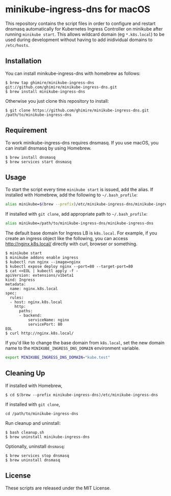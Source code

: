 # minikube-ingress-dns for macOS

This repository contains the script files in order to configure and restart dnsmasq automatically for Kubernetes Ingress Controller on minikube after running `minikube start`. This allows wildcard domain (eg `*.k8s.local`) to be used during development without having to add inidividual domains to `/etc/hosts`.

## Installation

You can install minikube-ingress-dns with homebrew as follows:

```
$ brew tap ghimire/minikube-ingress-dns git://github.com/ghimire/minikube-ingress-dns.git
$ brew install minikube-ingress-dns
```

Otherwise you just clone this repository to install:

```
$ git clone https://github.com/ghimire/minikube-ingress-dns.git /path/to/minikube-ingress-dns
```

## Requirement

To work minikube-ingress-dns requires dnsmasq. If you use macOS, you can install dnsmasq by using Homebrew.

```
$ brew install dnsmasq
$ brew services start dnsmasq
```

## Usage

To start the script every time `minikube start` is issued, add the alias. 
If installed with Homebrew, add the following to `~/.bash_profile`:
```sh
alias minikube=$(brew --prefix)/etc/minikube-ingress-dns/minikube-ingress-dns
```

If installed with `git clone`, add appropriate path to `~/.bash_profile`:
```sh
alias minikube=/path/to/minikube-ingress-dns/minikube-ingress-dns
```


The default base domain for Ingress LB is `k8s.local`. For example, if you create an ingress object like the following, you can access http://nginx.k8s.local/ directly with curl, browser or something.

```
$ minikube start
$ minikube addons enable ingress
$ kubectl run nginx --image=nginx
$ kubectl expose deploy nginx --port=80 --target-port=80
$ cat <<EOL | kubectl apply -f -
apiVersion: extensions/v1beta1
kind: Ingress
metadata:
  name: nginx.k8s.local
spec:
  rules:
  - host: nginx.k8s.local
    http:
      paths:
      - backend:
          serviceName: nginx
          servicePort: 80
EOL
$ curl http://nginx.k8s.local/
```

If you'd like to change the base domain from `k8s.local`, set the new domain name to the `MINIKUBE_INGRESS_DNS_DOMAIN` environment variable.

```sh
export MINIKUBE_INGRESS_DNS_DOMAIN="kube.test"
```

## Cleaning Up
If installed with Homebrew,
```
$ cd $(brew --prefix minikube-ingress-dns)/etc/minikube-ingress-dns
```

If installed with `git clone`, 
```
cd /path/to/minikube-ingress-dns
```

Run cleanup and uninstall:
```
$ bash cleanup.sh
$ brew uninstall minikube-ingress-dns
```

Optionally, uninstall `dnsmasq`:
```
$ brew services stop dnsmasq
$ brew uninstall dnsmasq
```

## License

These scripts are released under the MIT License.
